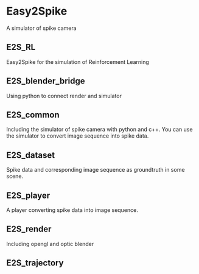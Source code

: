 # Easy2Spike
A simulator of spike camera
## E2S_RL
Easy2Spike for the simulation of Reinforcement Learning
## E2S_blender_bridge
Using python to connect render and simulator 
## E2S_common
Including the simulator of spike camera with python and c++. You can use the simulator to convert image sequence into spike data. 
## E2S_dataset
Spike data and corresponding image sequence as groundtruth in some scene.
## E2S_player
A player converting spike data into image sequence.
## E2S_render
Including opengl and optic blender
## E2S_trajectory
